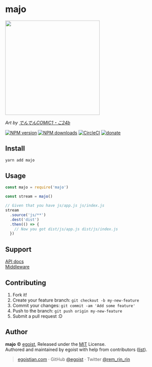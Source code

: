 # majo

<a href="https://www.pixiv.net/member_illust.php?mode=medium&illust_id=62542828">
<img src="https://ooo.0o0.ooo/2017/04/27/59016709425c9.jpg" width="300" />
</a>

*Art by [でんでんCOMIC1・こ24b](https://www.pixiv.net/member.php?id=12192)*

[![NPM version](https://img.shields.io/npm/v/majo.svg?style=flat)](https://npmjs.com/package/majo) [![NPM downloads](https://img.shields.io/npm/dm/majo.svg?style=flat)](https://npmjs.com/package/majo) [![CircleCI](https://circleci.com/gh/egoist/majo/tree/master.svg?style=shield&circle-token=560404744e167900959a512d617a05ec5240616f)](https://circleci.com/gh/egoist/majo/tree/master)  [![donate](https://img.shields.io/badge/$-donate-ff69b4.svg?maxAge=2592000&style=flat)](https://github.com/egoist/donate)

## Install

```bash
yarn add majo
```

## Usage

```js
const majo = require('majo')

const stream = majo()

// Given that you have js/app.js js/index.js
stream
  .source('js/**')
  .dest('dist')
  .then(() => {
    // Now you got dist/js/app.js dist/js/index.js
  })
```

## Support

[API docs](/docs/api.md)<br>
[Middleware](/docs/middleware.md)

## Contributing

1. Fork it!
2. Create your feature branch: `git checkout -b my-new-feature`
3. Commit your changes: `git commit -am 'Add some feature'`
4. Push to the branch: `git push origin my-new-feature`
5. Submit a pull request :D


## Author

**majo** © [egoist](https://github.com/egoist), Released under the [MIT](./LICENSE) License.<br>
Authored and maintained by egoist with help from contributors ([list](https://github.com/egoist/majo/contributors)).

> [egoistian.com](https://egoistian.com) · GitHub [@egoist](https://github.com/egoist) · Twitter [@rem_rin_rin](https://twitter.com/rem_rin_rin)
